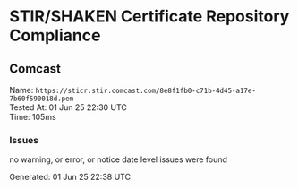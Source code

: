 # STIR/SHAKEN Certificate Repository Compliance

## Comcast

Name: `https://sticr.stir.comcast.com/8e8f1fb0-c71b-4d45-a17e-7b60f590018d.pem`\
Tested At: 01 Jun 25 22:30 UTC\
Time: 105ms

### Issues

no warning, or error, or notice date level issues were found

Generated: 01 Jun 25 22:38 UTC